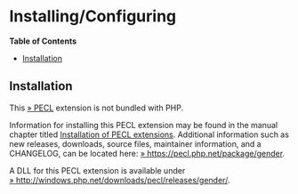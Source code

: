 Installing/Configuring
======================

**Table of Contents**

-   [Installation](/gender/setup.html#Installation)

Installation
------------

This <a href="https://pecl.php.net/" class="link external">» PECL</a>
extension is not bundled with PHP.

Information for installing this PECL extension may be found in the
manual chapter titled
<a href="/install/pecl.html" class="link">Installation of PECL extensions</a>.
Additional information such as new releases, downloads, source files,
maintainer information, and a CHANGELOG, can be located here:
<a href="https://pecl.php.net/package/gender" class="link external">» https://pecl.php.net/package/gender</a>.

A DLL for this PECL extension is available under
<a href="http://windows.php.net/downloads/pecl/releases/gender/" class="link external">» http://windows.php.net/downloads/pecl/releases/gender/</a>.
